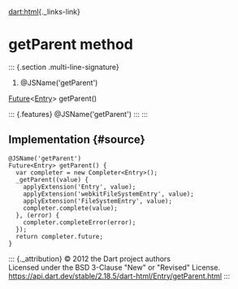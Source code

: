 [dart:html](../../dart-html/dart-html-library){._links-link}

getParent method
================

::: {.section .multi-line-signature}
<div>

1.  \@JSName(\'getParent\')

</div>

[Future](../../dart-async/future-class)\<[Entry](../entry-class)\>
getParent()

::: {.features}
\@JSName(\'getParent\')
:::
:::

Implementation {#source}
--------------

``` {.language-dart data-language="dart"}
@JSName('getParent')
Future<Entry> getParent() {
  var completer = new Completer<Entry>();
  _getParent((value) {
    applyExtension('Entry', value);
    applyExtension('webkitFileSystemEntry', value);
    applyExtension('FileSystemEntry', value);
    completer.complete(value);
  }, (error) {
    completer.completeError(error);
  });
  return completer.future;
}
```

::: {._attribution}
© 2012 the Dart project authors\
Licensed under the BSD 3-Clause \"New\" or \"Revised\" License.\
<https://api.dart.dev/stable/2.18.5/dart-html/Entry/getParent.html>
:::
